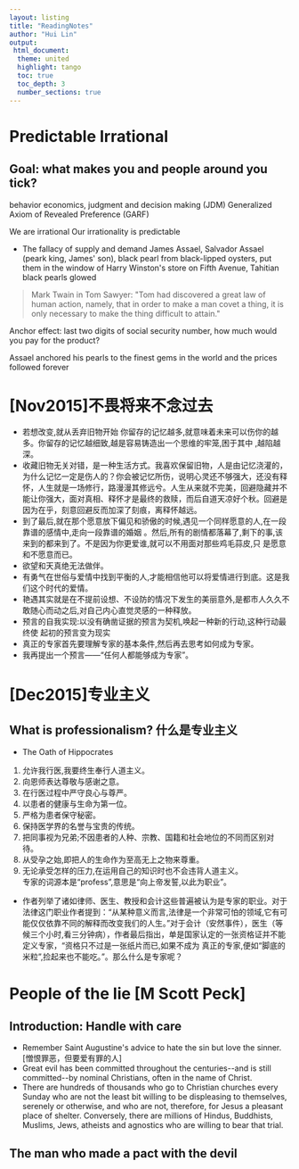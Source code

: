 ```yaml
---
layout: listing
title: "ReadingNotes"
author: "Hui Lin"
output: 
 html_document:
  theme: united
  highlight: tango
  toc: true
  toc_depth: 3
  number_sections: true
---
```


# Predictable Irrational

## Goal: what makes you and people around you tick?

behavior economics, judgment and decision making (JDM)
Generalized Axiom of Revealed Preference (GARF)

We are irrational
Our irrationality is predictable

- The fallacy of supply and demand
James Assael, Salvador Assael (peark king, James' son), black pearl from black-lipped oysters, put them in the window of Harry Winston's store on Fifth Avenue, Tahitian black pearls glowed

> Mark Twain in Tom Sawyer: "Tom had discovered a great law of human action, namely, that in order to make a man covet a thing, it is only necessary to make the thing difficult to attain."

Anchor effect: last two digits of social security number, how much would you pay for the product?

Assael anchored his pearls to the finest gems in the world and the prices followed forever

# [Nov2015]不畏将来不念过去

- 若想改变,就从丢弃旧物开始 你留存的记忆越多,就意味着未来可以伤你的越多。你留存的记忆越细致,越是容易铸造出一个思维的牢笼,困于其中 ,越陷越深。  
- 收藏旧物无关对错，是一种生活方式。我喜欢保留旧物，人是由记忆浇灌的，为什么记忆一定是伤人的？你会被记忆所伤，说明心灵还不够强大，还没有释怀，人生就是一场修行，路漫漫其修远兮。人生从来就不完美，回避隐藏并不能让你强大，面对真相、释怀才是最终的救赎，而后自道天凉好个秋。回避是因为在乎，刻意回避反而加深了刻痕，离释怀越远。
- 到了最后,就在那个愿意放下偏见和骄傲的时候,遇见一个同样愿意的人,在一段靠谱的感情中,走向一段靠谱的婚姻
。然后,所有的剧情都落幕了,剩下的事,该来到的都来到了。不是因为你更爱谁,就可以不用面对那些鸡毛蒜皮,只
是愿意和不愿意而已。
- 欲望和天真绝无法做伴。
- 有勇气在世俗与爱情中找到平衡的人,才能相信他可以将爱情进行到底。这是我们这个时代的爱情。
- 艳遇其实就是在不提前设想、不设防的情况下发生的美丽意外,是都市人久久不敢随心而动之后,对自己内心直觉灵感的一种释放。
- 预言的自我实现:以没有确凿证据的预言为契机,唤起一种新的行动,这种行动最终使 起初的预言变为现实
- 真正的专家首先要理解专家的基本条件,然后再去思考如何成为专家。
- 我再提出一个预言——“任何人都能够成为专家”。

# [Dec2015]专业主义
## What is professionalism? 什么是专业主义
- The Oath of Hippocrates
1. 允许我行医,我要终生奉行人道主义。 
1. 向恩师表达尊敬与感谢之意。 
1. 在行医过程中严守良心与尊严。 
1. 以患者的健康与生命为第一位。  
1. 严格为患者保守秘密。
1. 保持医学界的名誉与宝贵的传统。
1. 把同事视为兄弟;不因患者的人种、宗教、国籍和社会地位的不同而区别对待。
1. 从受孕之始,即把人的生命作为至高无上之物来尊重。
1. 无论承受怎样的压力,在运用自己的知识时也不会违背人道主义。   
专家的词源本是“profess”,意思是“向上帝发誓,以此为职业”。

- 作者列举了诸如律师、医生、教授和会计这些普遍被认为是专家的职业。对于法律这门职业作者提到：“从某种意义而言,法律是一个非常可怕的领域,它有可能仅仅依靠不同的解释而改变我们的人生。”对于会计（安然事件），医生（等候三个小时,看三分钟病），作者最后指出，单是国家认定的一张资格证并不能定义专家，“资格只不过是一张纸片而已,如果不成为 真正的专家,便如“脚底的米粒”,捡起来也不能吃。”。那么什么是专家呢？

# People of the lie [M Scott Peck]

## Introduction: Handle with care

- Remember Saint Augustine's advice to hate the sin but love the sinner. [憎恨罪恶，但要爱有罪的人]
- Great evil has been committed throughout the centuries--and is still committed--by nominal Christians, often in the name of Christ.
- There are hundreds of thousands who go to Christian churches every Sunday who are not the least bit willing to be displeasing to themselves, serenely or otherwise, and who are not, therefore, for Jesus a pleasant place of shelter. Conversely, there are millions of Hindus, Buddhists, Muslims, Jews, atheists and agnostics who are willing to bear that trial. 

## The man who made a pact with the devil
